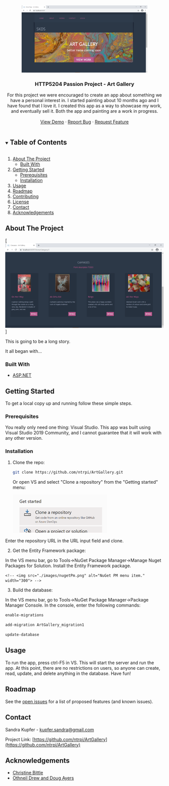<!--
*** Thanks for checking out the Best-README-Template. If you have a suggestion
*** that would make this better, please fork the repo and create a pull request
*** or simply open an issue with the tag "enhancement".
*** Thanks again! Now go create something AMAZING! :D
***
***
***
*** To avoid retyping too much info. Do a search and replace for the following:
*** ntrpi, ArtGallery, twitter_handle, kupfer.sandra@gmail.com, ArtGallery, For this project we were encouraged to create an app about something we have a personal interest in. I started painting about 10 months ago and I have found that I love it. I created this app as a way to showcase my work, and eventually sell it. Both the app and painting are a work in progress.
-->



<!-- PROJECT SHIELDS -->
<!--
*** I'm using markdown "reference style" links for readability.
*** Reference links are enclosed in brackets [ ] instead of parentheses ( ).
*** See the bottom of this document for the declaration of the reference variables
*** for contributors-url, forks-url, etc. This is an optional, concise syntax you may use.
*** https://www.markdownguide.org/basic-syntax/#reference-style-links
-->
<!-- [![Contributors][contributors-shield]][contributors-url]
[![Forks][forks-shield]][forks-url]
[![Stargazers][stars-shield]][stars-url]
[![Issues][issues-shield]][issues-url]
[![MIT License][license-shield]][license-url]
[![LinkedIn][linkedin-shield]][linkedin-url] -->



<!-- PROJECT LOGO -->
<br />
<p align="center">
  <a href="https://github.com/ntrpi/ArtGallery">
    <img src="./images/homePage.png" alt="View of home page." width="400">
  </a>

  <h3 align="center">HTTP5204 Passion Project - Art Gallery</h3>

  <p align="center">
    For this project we were encouraged to create an app about something we have a personal interest in. I started painting about 10 months ago and I have found that I love it. I created this app as a way to showcase my work, and eventually sell it. Both the app and painting are a work in progress.
    <br />
    <!-- <a href="https://github.com/ntrpi/ArtGallery"><strong>Explore the docs »</strong></a>
    <br /> -->
    <br />
    <a href="https://youtu.be/AgQ_Zoh6f8A">View Demo</a>
    ·
    <a href="https://github.com/ntrpi/ArtGallery/issues">Report Bug</a>
    ·
    <a href="https://github.com/ntrpi/ArtGallery/issues">Request Feature</a>
  </p>
</p>



<!-- TABLE OF CONTENTS -->
<details open="open">
  <summary><h2 style="display: inline-block">Table of Contents</h2></summary>
  <ol>
    <li>
      <a href="#about-the-project">About The Project</a>
      <ul>
        <li><a href="#built-with">Built With</a></li>
      </ul>
    </li>
    <li>
      <a href="#getting-started">Getting Started</a>
      <ul>
        <li><a href="#prerequisites">Prerequisites</a></li>
        <li><a href="#installation">Installation</a></li>
      </ul>
    </li>
    <li><a href="#usage">Usage</a></li>
    <li><a href="#roadmap">Roadmap</a></li>
    <li><a href="#contributing">Contributing</a></li>
    <li><a href="#license">License</a></li>
    <li><a href="#contact">Contact</a></li>
    <li><a href="#acknowledgements">Acknowledgements</a></li>
  </ol>
</details>



<!-- ABOUT THE PROJECT -->
## About The Project


[![Product Name Screen Shot][product-screenshot]] <!-- TODO: point to hosted site. (https://example.com) -->

<!-- Here's a blank template to get started:
**To avoid retyping too much info. Do a search and replace with your text editor for the following:**
`ntrpi`, `ArtGallery`, `twitter_handle`, `kupfer.sandra@gmail.com`, `ArtGallery`, `For this project we were encouraged to create an app about something we have a personal interest in. I started painting about 10 months ago and I have found that I love it. I created this app as a way to showcase my work, and eventually sell it. Both the app and painting are a work in progress.` -->

This is going to be a long story.

It all began with...

### Built With

* [ASP.NET](https://dotnet.microsoft.com/apps/aspnet)



<!-- GETTING STARTED -->
## Getting Started

To get a local copy up and running follow these simple steps.

### Prerequisites

You really only need one thing: Visual Studio. This app was built using Visual Studio 2019 Community, and I cannot guarantee that it will work with any other version.

### Installation

1. Clone the repo:
   ```sh
   git clone https://github.com/ntrpi/ArtGallery.git
   ```

   Or open VS and select "Clone a repository" from the "Getting started" menu:

    <img src="./images/cloneRepoVs.png" alt="Getting started menu." width="300">

  Enter the repository URL in the URL input field and clone.

2. Get the Entity Framework package:

  In the VS menu bar, go to Tools->NuGet Package Manager->Manage Nuget Packages for Solution. Install the Entity Framework package.

    <!-- <img src="./images/nugetPm.png" alt="NuGet PM menu item." width="300"> -->

3. Build the database:

  In the VS menu bar, go to Tools->NuGet Package Manager->Package Manager Console. In the console, enter the following commands:
   ```sh
   enable-migrations
   ```
   ```sh
   add-migration ArtGallery_migration1
   ```
   ```sh
   update-database
   ```

<!-- USAGE EXAMPLES -->
## Usage

To run the app, press ctrl-F5 in VS. This will start the server and run the app. At this point, there are no restrictions on users, so anyone can create, read, update, and delete anything in the database. Have fun!


<!-- ROADMAP -->
## Roadmap

See the [open issues](https://github.com/ntrpi/ArtGallery/issues) for a list of proposed features (and known issues).



<!-- CONTRIBUTING -->
<!-- ## Contributing

Contributions are what make the open source community such an amazing place to be learn, inspire, and create. Any contributions you make are **greatly appreciated**.

1. Fork the Project
2. Create your Feature Branch (`git checkout -b feature/AmazingFeature`)
3. Commit your Changes (`git commit -m 'Add some AmazingFeature'`)
4. Push to the Branch (`git push origin feature/AmazingFeature`)
5. Open a Pull Request -->



<!-- LICENSE -->
<!-- ## License

Distributed under the MIT License. See `LICENSE` for more information. -->



<!-- CONTACT -->
## Contact

Sandra Kupfer - kupfer.sandra@gmail.com

Project Link: [https://github.com/ntrpi/ArtGallery](https://github.com/ntrpi/ArtGallery)



<!-- ACKNOWLEDGEMENTS -->
## Acknowledgements

* [Christine Bittle](https://github.com/christinebittle)
* [Othneil Drew and Doug Ayers](https://github.com/othneildrew/Best-README-Template)





<!-- MARKDOWN LINKS & IMAGES -->
<!-- https://www.markdownguide.org/basic-syntax/#reference-style-links -->
[contributors-shield]: https://img.shields.io/github/contributors/ntrpi/repo.svg?style=for-the-badge
[contributors-url]: https://github.com/ntrpi/repo/graphs/contributors
[forks-shield]: https://img.shields.io/github/forks/ntrpi/repo.svg?style=for-the-badge
[forks-url]: https://github.com/ntrpi/repo/network/members
[stars-shield]: https://img.shields.io/github/stars/ntrpi/repo.svg?style=for-the-badge
[stars-url]: https://github.com/ntrpi/repo/stargazers
[issues-shield]: https://img.shields.io/github/issues/ntrpi/repo.svg?style=for-the-badge
[issues-url]: https://github.com/ntrpi/repo/issues
[license-shield]: https://img.shields.io/github/license/ntrpi/repo.svg?style=for-the-badge
[license-url]: https://github.com/ntrpi/repo/blob/master/LICENSE.txt
[linkedin-shield]: https://img.shields.io/badge/-LinkedIn-black.svg?style=for-the-badge&logo=linkedin&colorB=555
[linkedin-url]: https://linkedin.com/in/ntrpi
[product-screenshot]: images/categoryView.png
